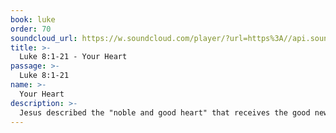 ```yaml
---
book: luke
order: 70
soundcloud_url: https://w.soundcloud.com/player/?url=https%3A//api.soundcloud.com/tracks/
title: >-
  Luke 8:1-21 - Your Heart
passage: >-
  Luke 8:1-21
name: >-
  Your Heart
description: >-
  Jesus described the "noble and good heart" that receives the good news of God and becomes a child of God. Other negative types of heart are also described, hearts that are closed to the good news of God.
---
```


